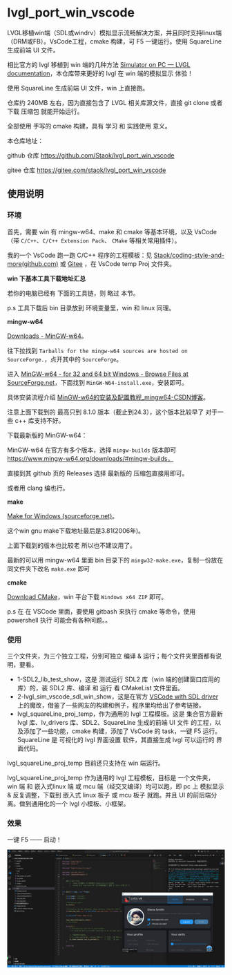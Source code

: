 # lvgl_port_win_vscode
LVGL移植win端（SDL或windrv）模拟显示流畅解决方案，并且同时支持linux端（DRM或FB）。VsCode工程，cmake 构建，可 F5 一键运行。使用 SquareLine 生成前端 UI 文件。

相比官方的 lvgl 移植到 win 端的几种方法 [Simulator on PC — LVGL documentation](https://docs.lvgl.io/8.3/get-started/platforms/pc-simulator.html)，本仓库带来更好的 lvgl 在 win 端的模拟显示 体验！

使用 SquareLine 生成前端 UI 文件，win 上直接跑。

仓库约 240MB 左右，因为直接包含了 LVGL 相关库源文件，直接 git clone 或者 下载 压缩包 就能开始运行。

全部使用 手写的 cmake 构建，具有 学习 和 实践使用 意义。



本仓库地址：

github 仓库 https://github.com/Staok/lvgl_port_win_vscode

gitee 仓库 https://gitee.com/staok/lvgl_port_win_vscode

## 使用说明

### 环境

首先，需要 win 有 mingw-w64、make 和 cmake 等基本环境，以及 VsCode（带 `C/C++`、`C/C++ Extension Pack`、 `CMake` 等相关常用插件）。

我的一个 VsCode 跑一跑 C/C++ 程序的工程模板：见 [Staok/coding-style-and-more(github.com)](https://github.com/Staok/coding-style-and-more) 或 [Gitee](https://gitee.com/staok/coding-style-and-more) ，在 VsCode temp Proj 文件夹。



**win 下基本工具下载地址汇总**

若你的电脑已经有 下面的工具链，则 略过 本节。

p.s 工具下载后 bin 目录放到 环境变量里，win 和 linux 同理。



**mingw-w64**

[Downloads - MinGW-w64](https://www.mingw-w64.org/downloads/)。

往下拉找到 `Tarballs for the mingw-w64 sources are hosted on SourceForge.`，点开其中的 `SourceForge`。

进入 [MinGW-w64 - for 32 and 64 bit Windows - Browse Files at SourceForge.net](https://sourceforge.net/projects/mingw-w64/files/)，下面找到 `MinGW-W64-install.exe`，安装即可。

具体安装流程介绍 [MinGW-w64的安装及配置教程_mingw64-CSDN博客](https://blog.csdn.net/didi_ya/article/details/111240502)。



注意上面下载到的 最高只到 8.1.0 版本（截止到24.3），这个版本比较早了 对于一些 c++ 库支持不好。



下载最新版的 MinGW-w64：

MinGW-w64 在官方有多个版本，选择 `mingw-builds` 版本即可 https://www.mingw-w64.org/downloads/#mingw-builds，

直接到其 github 页的 Releases 选择 最新版的 压缩包直接用即可。



或者用 clang 编也行。



**make**

[Make for Windows (sourceforge.net)](https://gnuwin32.sourceforge.net/packages/make.htm)。

这个win gnu make下载地址最后是3.81(2006年)。



上面下载到的版本也比较老 所以也不建议用了。

最新的可以用 mingw-w64 里面 bin 目录下的 `mingw32-make.exe`，复制一份放在同文件夹下改名 `make.exe` 即可



**cmake**

[Download CMake](https://cmake.org/download/#latest)，win 平台下载 `Windows x64 ZIP` 即可。

p.s 在 在 VSCode 里面，要使用 gitbash 来执行 cmake 等命令，使用 powershell 执行 可能会有各种问题。。



### 使用

三个文件夹，为三个独立工程，分别可独立 编译 & 运行；每个文件夹里面都有说明，要看。

- 1-SDL2_lib_test_show，这是 测试运行 SDL2 库（win 端的创建窗口应用的库）的，装 SDL2 库、编译 和 运行 看 CMakeList 文件里面。
- 2-lvgl_sim_vscode_sdl_win_show，这是在官方 [VSCode with SDL driver](https://github.com/lvgl/lv_sim_vscode_sdl) 上的魔改，借鉴了一些网友的构建和例子，程序里均给出了参考链接。
- lvgl_squareLine_proj_temp，作为通用的 lvgl 工程模板。这是 集合官方最新 lvgl 库、lv_drivers 库、SDL2、SquareLine 生成的前端 UI 文件 的工程，以及添加了一些功能，cmake 构建，添加了 VsCode 的 task，一键 F5 运行。SquareLine 是 可视化的 lvgl 界面设置 软件，其直接生成 lvgl 可以运行的 界面代码。



lvgl_squareLine_proj_temp 目前还只支持在 win 端运行。

lvgl_squareLine_proj_temp 作为通用的 lvgl 工程模板，目标是 一个文件夹， win 端 和 嵌入式linux 端 或 mcu 端（经交叉编译）均可以跑，即 pc 上 模拟显示 & 反复调整，下载到 嵌入式 linux 板子 或 mcu 板子 就跑。并且 UI 的前后端分离。做到通用化的一个 lvgl 小模板、小框架。



### 效果

一键 F5 —— 启动！

![run_show](README.assets/run_show.png)
